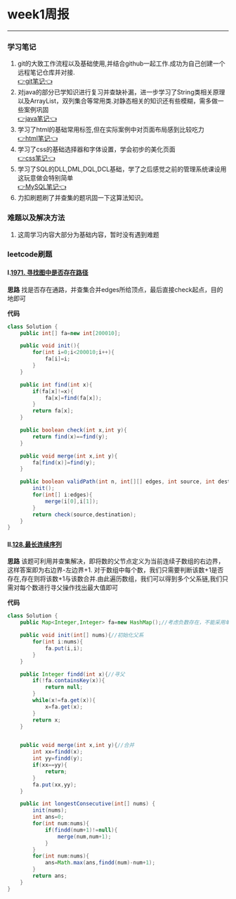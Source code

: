 # week1周报
----------------
### 学习笔记
1. git的大致工作流程以及基础使用,并结合github一起工作.成功为自己创建一个远程笔记仓库并对接.<br>[👉git笔记👈](https://github.com/Vetalihwei/note/blob/master/git.md)
2. 对java的部分已学知识进行复习并查缺补漏，进一步学习了String类相关原理以及ArrayList，双列集合等常用类.对静态相关的知识还有些模糊，需多做一些案例巩固<br>[👉java笔记👈](https://github.com/Vetalihwei/note/blob/master/java.md)
3. 学习了html的基础常用标签,但在实际案例中对页面布局感到比较吃力<br>[👉html笔记👈](https://github.com/Vetalihwei/note/blob/master/html.md)
4. 学习了css的基础选择器和字体设置，学会初步的美化页面<br>[👉css笔记👈](https://github.com/Vetalihwei/note/blob/master/css.md)
5. 学习了SQL的DLL,DML,DQL,DCL基础，学了之后感觉之前的管理系统课设用这玩意做会特别简单<br>[👉MySQL笔记👈](https://github.com/Vetalihwei/note/blob/master/MySQL.md)
6. 力扣刷题刷了并查集的题巩固一下这算法知识。


### 难题以及解决方法
1. 这周学习内容大部分为基础内容，暂时没有遇到难题

### leetcode刷题
#### I.[1971. 寻找图中是否存在路径](https://leetcode.cn/problems/find-if-path-exists-in-graph/description/)

**思路**
找是否存在通路，并查集合并edges所给顶点，最后直接check起点，目的地即可

**代码**
```java
class Solution {
    public int[] fa=new int[200010];

    public void init(){
        for(int i=0;i<200010;i++){
            fa[i]=i;
        }
    }

    public int find(int x){
        if(fa[x]!=x){
            fa[x]=find(fa[x]);
        }
        return fa[x];
    }

    public boolean check(int x,int y){
        return find(x)==find(y);
    }

    public void merge(int x,int y){
        fa[find(x)]=find(y);
    }

    public boolean validPath(int n, int[][] edges, int source, int destination) {
        init();
        for(int[] i:edges){
            merge(i[0],i[1]);
        }
        return check(source,destination);
    }
}
```


#### II.[128.最长连续序列](https://leetcode.cn/problems/longest-consecutive-sequence/)

**思路**
该题可利用并查集解决，即将数的父节点定义为当前连续子数组的右边界，这样答案即为右边界-左边界+1.
对于数组中每个数，我们只需要判断该数+1是否存在,存在则将该数+1与该数合并.由此遍历数组，我们可以得到多个父系链,我们只需对每个数进行寻父操作找出最大值即可

**代码**
```java
class Solution {
    public Map<Integer,Integer> fa=new HashMap();//考虑负数存在，不能采用单纯int数组

    public void init(int[] nums){//初始化父系
        for(int i:nums){
            fa.put(i,i);
        }
    }

    public Integer findd(int x){//寻父
        if(!fa.containsKey(x)){
            return null;
        }
        while(x!=fa.get(x)){
            x=fa.get(x);
        }
        return x;
    }


    public void merge(int x,int y){//合并
        int xx=findd(x);
        int yy=findd(y);
        if(xx==yy){
            return;
        }
        fa.put(xx,yy);
    }

    public int longestConsecutive(int[] nums) {
        init(nums);
        int ans=0;
        for(int num:nums){
            if(findd(num+1)!=null){
                merge(num,num+1);
            }
        }
        for(int num:nums){
            ans=Math.max(ans,findd(num)-num+1);
        }
        return ans;
    }
}
```



